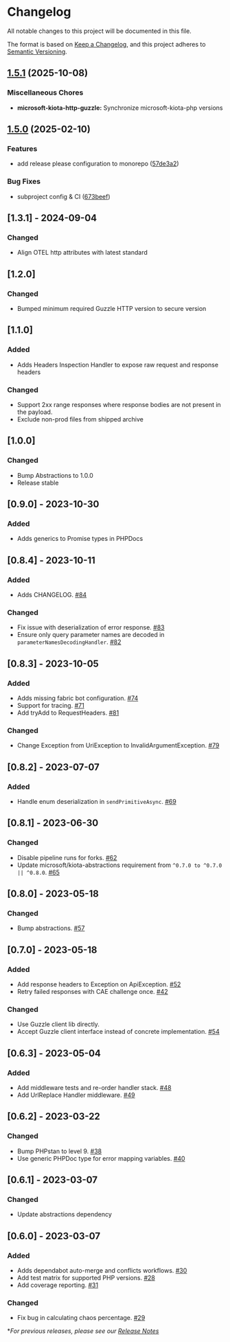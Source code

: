 # Changelog

All notable changes to this project will be documented in this file.

The format is based on [Keep a Changelog](https://keepachangelog.com/en/1.0.0/),
and this project adheres to [Semantic Versioning](https://semver.org/spec/v2.0.0.html).

## [1.5.1](https://github.com/microsoft/kiota-php/compare/microsoft-kiota-http-guzzle-v1.5.0...microsoft-kiota-http-guzzle-v1.5.1) (2025-10-08)


### Miscellaneous Chores

* **microsoft-kiota-http-guzzle:** Synchronize microsoft-kiota-php versions

## [1.5.0](https://github.com/microsoft/kiota-php/compare/microsoft-kiota-http-guzzle-v1.4.0...microsoft-kiota-http-guzzle-v1.5.0) (2025-02-10)


### Features

* add release please configuration to monorepo ([57de3a2](https://github.com/microsoft/kiota-php/commit/57de3a20091d1cd349d3c4b0e840920ac3a57d75))


### Bug Fixes

* subproject config & CI ([673beef](https://github.com/microsoft/kiota-php/commit/673beef4ae3f99c94a7730bb3810d4a1abdf27d5))

## [1.3.1] - 2024-09-04

### Changed

- Align OTEL http attributes with latest standard

## [1.2.0]

### Changed

- Bumped minimum required Guzzle HTTP version to secure version

## [1.1.0]

### Added

- Adds Headers Inspection Handler to expose raw request and response headers

### Changed

- Support 2xx range responses where response bodies are not present in the payload.
- Exclude non-prod files from shipped archive

## [1.0.0]

### Changed

- Bump Abstractions to 1.0.0
- Release stable

## [0.9.0] - 2023-10-30

### Added

- Adds generics to Promise types in PHPDocs

## [0.8.4] - 2023-10-11

### Added

- Adds CHANGELOG. [#84](https://github.com/microsoft/kiota-http-guzzle-php/pull/84)

### Changed

- Fix issue with deserialization of error response. [#83](https://github.com/microsoft/kiota-http-guzzle-php/pull/83)
- Ensure only query parameter names are decoded in `parameterNamesDecodingHandler`. [#82](https://github.com/microsoft/kiota-http-guzzle-php/pull/82)

## [0.8.3] - 2023-10-05

### Added

- Adds missing fabric bot configuration. [#74](https://github.com/microsoft/kiota-http-guzzle-php/pull/74)
- Support for tracing. [#71](https://github.com/microsoft/kiota-http-guzzle-php/pull/71)
- Add tryAdd to RequestHeaders. [#81](https://github.com/microsoft/kiota-abstractions-php/pull/81)

### Changed

- Change Exception from UriException to InvalidArgumentException. [#79](https://github.com/microsoft/kiota-http-guzzle-php/pull/79)

## [0.8.2] - 2023-07-07

### Added

- Handle enum deserialization in `sendPrimitiveAsync`. [#69](https://github.com/microsoft/kiota-http-guzzle-php/pull/69)

## [0.8.1] - 2023-06-30

### Changed

- Disable pipeline runs for forks. [#62](https://github.com/microsoft/kiota-http-guzzle-php/pull/62)
- Update microsoft/kiota-abstractions requirement from `^0.7.0 to ^0.7.0 || ^0.8.0`. [#65](https://github.com/microsoft/kiota-http-guzzle-php/pull/65)

## [0.8.0] - 2023-05-18

### Changed

- Bump abstractions. [#57](https://github.com/microsoft/kiota-http-guzzle-php/pull/57)

## [0.7.0] - 2023-05-18

### Added

- Add response headers to Exception on ApiException. [#52](https://github.com/microsoft/kiota-http-guzzle-php/pull/52)
- Retry failed responses with CAE challenge once. [#42](https://github.com/microsoft/kiota-http-guzzle-php/pull/42)

### Changed

- Use Guzzle client lib directly. [](https://github.com/microsoft/kiota-http-guzzle-php/pull/53)
- Accept Guzzle client interface instead of concrete implementation. [#54](https://github.com/microsoft/kiota-http-guzzle-php/pull/54)

## [0.6.3] - 2023-05-04

### Added

- Add middleware tests and re-order handler stack. [#48](https://github.com/microsoft/kiota-http-guzzle-php/pull/48)
- Add UrlReplace Handler middleware. [#49](https://github.com/microsoft/kiota-http-guzzle-php/pull/49)

## [0.6.2] - 2023-03-22

### Changed

- Bump PHPstan to level 9. [#38](https://github.com/microsoft/kiota-http-guzzle-php/pull/38)
- Use generic PHPDoc type for error mapping variables. [#40](https://github.com/microsoft/kiota-http-guzzle-php/pull/40)

## [0.6.1] - 2023-03-07

### Changed

- Update abstractions dependency

## [0.6.0] - 2023-03-07

### Added

- Adds dependabot auto-merge and conflicts workflows. [#30](https://github.com/microsoft/kiota-http-guzzle-php/pull/30)
- Add test matrix for supported PHP versions. [#28](https://github.com/microsoft/kiota-http-guzzle-php/pull/28)
- Add coverage reporting. [#31](https://github.com/microsoft/kiota-http-guzzle-php/pull/31)

### Changed

- Fix bug in calculating chaos percentage. [#29](https://github.com/microsoft/kiota-http-guzzle-php/pull/29)

**For previous releases, please see our [Release Notes](https://github.com/microsoft/kiota-http-guzzle-php/releases)*
